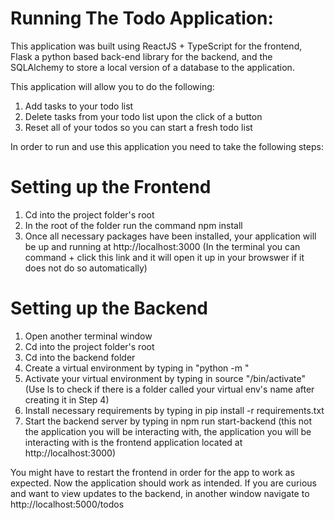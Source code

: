 # Running The Todo Application: 


This application was built using ReactJS + TypeScript for the frontend, Flask a python based back-end library for the backend, and the SQLAlchemy to store a local version of a database to the application.

This application will allow you to do the following: 
1. Add tasks to your todo list 
2. Delete tasks from your todo list upon the click of a button
3. Reset all of your todos so you can start a fresh todo list


In order to run and use this application you need to take the following steps: 


# Setting up the Frontend
1. Cd into the project folder's root
2. In the root of the folder run the command npm install
3. Once all necessary packages have been installed, your application will be up and running at http://localhost:3000 (In the terminal you can command + click this link and it will open it up in your browswer if it does not do so automatically)



# Setting up the Backend
1. Open another terminal window
2. Cd into the project folder's root
3. Cd into the backend folder
4. Create a virtual environment by typing in "python -m <name of your virtual env>"
5. Activate your virtual environment by typing in source "<name of your virtual env>/bin/activate" (Use ls to check if there is a folder called your virtual env's name after creating it in Step 4)
6. Install necessary requirements by typing in pip install -r requirements.txt
7. Start the backend server by typing in npm run start-backend (this not the application you will be interacting with, the application you will be interacting with is the frontend application located at http://localhost:3000)


You might have to restart the frontend in order for the app to work as expected. Now the application should work as intended. If you are curious and want to view updates to the backend, in another window navigate to http://localhost:5000/todos
